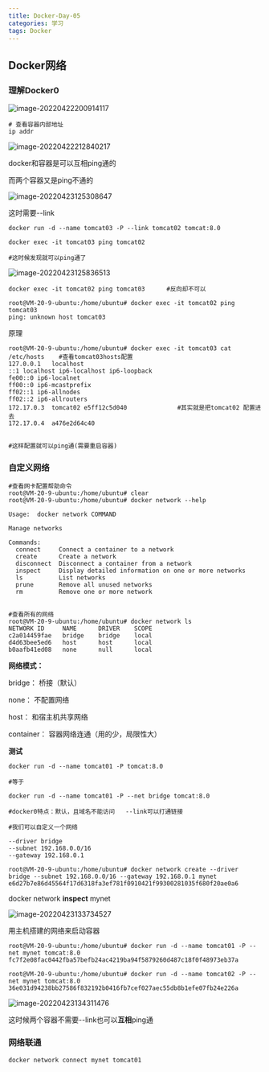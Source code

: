 ```yaml
---
title: Docker-Day-05
categories: 学习
tags: Docker
---
```


## Docker网络

### 理解Docker0

![image-20220422200914117](https://cdn.jsdelivr.net/gh/ztyawc/imgs/img/image-20220422200914117.png)

```shell
# 查看容器内部地址
ip addr

```

![image-20220422212840217](https://cdn.jsdelivr.net/gh/ztyawc/imgs/img/image-20220422212840217.png)

docker和容器是可以互相ping通的



而两个容器又是ping不通的

![image-20220423125308647](https://cdn.jsdelivr.net/gh/ztyawc/imgs/img/image-20220423125308647.png)

这时需要--link

```shell
docker run -d --name tomcat03 -P --link tomcat02 tomcat:8.0

docker exec -it tomcat03 ping tomcat02

#这时候发现就可以ping通了
```

![image-20220423125836513](https://cdn.jsdelivr.net/gh/ztyawc/imgs/img/image-20220423125836513.png)

```shell
docker exec -it tomcat02 ping tomcat03      #反向却不可以

root@VM-20-9-ubuntu:/home/ubuntu# docker exec -it tomcat02 ping tomcat03
ping: unknown host tomcat03
```

原理

```shell
root@VM-20-9-ubuntu:/home/ubuntu# docker exec -it tomcat03 cat /etc/hosts    #查看tomcat03hosts配置
127.0.0.1	localhost
::1	localhost ip6-localhost ip6-loopback
fe00::0	ip6-localnet
ff00::0	ip6-mcastprefix
ff02::1	ip6-allnodes
ff02::2	ip6-allrouters
172.17.0.3	tomcat02 e5ff12c5d040              #其实就是把tomcat02 配置进去
172.17.0.4	a476e2d64c40


#这样配置就可以ping通(需要重启容器)
```

###  自定义网络

```shell
#查看网卡配置帮助命令
root@VM-20-9-ubuntu:/home/ubuntu# clear
root@VM-20-9-ubuntu:/home/ubuntu# docker network --help

Usage:  docker network COMMAND

Manage networks

Commands:
  connect     Connect a container to a network
  create      Create a network
  disconnect  Disconnect a container from a network
  inspect     Display detailed information on one or more networks
  ls          List networks
  prune       Remove all unused networks
  rm          Remove one or more network
  
  
#查看所有的网络
root@VM-20-9-ubuntu:/home/ubuntu# docker network ls
NETWORK ID     NAME      DRIVER    SCOPE
c2a014459fae   bridge    bridge    local
d4d63bee5ed6   host      host      local
b0aafb41ed08   none      null      local
```

**网络模式：**

bridge：     桥接（默认）

 none：      不配置网络

host：         和宿主机共享网络

container： 容器网络连通（用的少，局限性大）

**测试**

```shell
docker run -d --name tomcat01 -P tomcat:8.0

#等于

docker run -d --name tomcat01 -P --net bridge tomcat:8.0

#docker0特点：默认，且域名不能访问   --link可以打通链接

#我们可以自定义一个网络

--driver bridge
--subnet 192.168.0.0/16
--gateway 192.168.0.1

root@VM-20-9-ubuntu:/home/ubuntu# docker network create --driver bridge --subnet 192.168.0.0/16 --gateway 192.168.0.1 mynet
e6d27b7e86d45564f17d6318fa3ef781f0910421f99300281035f680f20ae0a6

```

docker network **inspect** mynet

![image-20220423133734527](https://cdn.jsdelivr.net/gh/ztyawc/imgs/img/image-20220423133734527.png)

用主机搭建的网络来启动容器

```shell
root@VM-20-9-ubuntu:/home/ubuntu# docker run -d --name tomcat01 -P --net mynet tomcat:8.0
fc7f2e08fac0442fba57befb24ac4219ba94f5879260d487c18f0f48973eb37a

root@VM-20-9-ubuntu:/home/ubuntu# docker run -d --name tomcat02 -P --net mynet tomcat:8.0
36e031d94238bb27586f832192b0416fb7cef027aec55db8b1efe07fb24e226a
```

![image-20220423134311476](https://cdn.jsdelivr.net/gh/ztyawc/imgs/img/image-20220423134311476.png)

这时候两个容器不需要--link也可以**互相**ping通

### 网络联通

```shell
docker network connect mynet tomcat01
```

